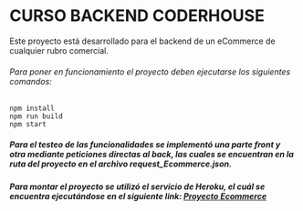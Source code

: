 # CURSO BACKEND CODERHOUSE

Este proyecto está desarrollado para el backend de un eCommerce de cualquier rubro comercial. 

###### Para poner en funcionamiento el proyecto deben ejecutarse los siguientes comandos:
```
npm install
npm run build
npm start
```

##### Para el testeo de las funcionalidades se implementó una parte front y otra mediante peticiones directas al back, las cuales se encuentran en la ruta del proyecto en el archivo request_Ecommerce.json.

##### Para montar el proyecto se utilizó el servicio de Heroku, el cuál se encuentra ejecutándose en el siguiente link: [Proyecto Ecommerce](https://ecom-coder.herokuapp.com/)

